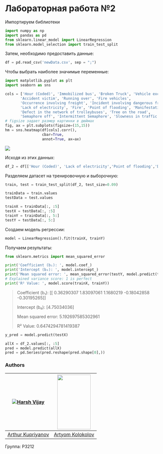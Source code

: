 # Лабораторная работа №2

Импортируем библиотеки

```python
import numpy as np
import pandas as pd
from sklearn.linear_model import LinearRegression
from sklearn.model_selection import train_test_split
```

Затем, необходимо предоставить данные:

```python
df = pd.read_csv('newData.csv', sep = ";")
```

Чтобы выбрать наиболее значимые переменные:

```python
import matplotlib.pyplot as plt
import seaborn as sns

cols = ['Hour (Coded)', 'Immobilized bus', 'Broken Truck', 'Vehicle excess',
       'Accident victim', 'Running over', 'Fire vehicles',
       'Occurrence involving freight', 'Incident involving dangerous freight',
       'Lack of electricity', 'Fire', 'Point of flooding', 'Manifestations',
       'Defect in the network of trolleybuses', 'Tree on the road',
       'Semaphore off', 'Intermittent Semaphore', 'Slowness in traffic (%)']
# figsize задает размер картинки в дюймах
fig, ax = plt.subplots(figsize=(15,15))
hm = sns.heatmap(df[cols].corr(),
                 cbar=True,
                 annot=True, ax=ax)
```



![](https://i.imgur.com/o0TYZ71.png)

Исходя из этих данных:

```python
df_2 = df[['Hour (Coded)', 'Lack of electricity','Point of flooding','Defect in the network of trolleybuses','Intermittent Semaphore', 'Slowness in traffic (%)']]
```

Разделяем датасет на тренировочную и выборочную:

```python
train, test = train_test_split(df_2, test_size=0.09)

trainData = train.values
testData = test.values

trainX = trainData[:, :5]
testX = testData[:, :5]
trainY = trainData[:, 5:]
testY = testData[:, 5:]
```

Создаем модель регрессии:

```python
model = LinearRegression().fit(trainX, trainY)
```

Получаем результаты:

```python
from sklearn.metrics import mean_squared_error

print('Coefficient (b₁): ', model.coef_)
print('Intercept (b₀): ', model.intercept_)
print('Mean squared error: ', mean_squared_error(testY, model.predict(testX)))
# Explained variance score: 1 is perfect
print('R² Value: ', model.score(trainX, trainY))
```

>Coefficient (b₁):  [[ 0.36290307  1.83097061  1.1680219  -0.18042858 -0.30195265]]
>
>Intercept (b₀):  [4.75034036]
>
>Mean squared error:  5.192697585302961
>
>R² Value:  0.6474294781419387

```python
y_pred = model.predict(testX)

allX = df_2.values[:, :5]
pred = model.predict(allX)
pred = pd.Series(pred.reshape(pred.shape[0],))
```




### Authors

| [![Harsh Vijay](https://sun9-12.userapi.com/c856136/v856136536/d973c/TcuXKAIKNow.jpg?ava=1)](https://github.com/iharsh234) | <img src="https://sun9-9.userapi.com/c851436/v851436881/1de7b0/4SGaJjnz__k.jpg" width=110 height=180/> |
| :----------------------------------------------------------: | :----------------------------------------------------------: |
|        [Arthur Kupriyanov](https://vk.com/apploidxxx)        |        [Artyom Kolokolov](https://vk.com/ifelseelif)         |

Группа: P3212

